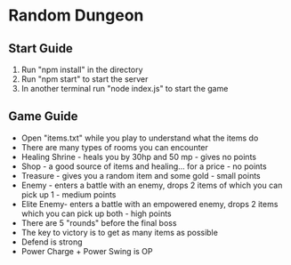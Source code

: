 # Random Dungeon

## Start Guide
1. Run "npm install" in the directory
2. Run "npm start" to start the server
3. In another terminal run "node index.js" to start the game

## Game Guide
- Open "items.txt" while you play to understand what the items do
- There are many types of rooms you can encounter
- Healing Shrine - heals you by 30hp and 50 mp - gives no points
- Shop - a good source of items and healing... for a price - no points
- Treasure - gives you a random item and some gold - small points
- Enemy - enters a battle with an enemy, drops 2 items of which you can pick up 1 - medium points
- Elite Enemy- enters a battle with an empowered enemy, drops 2 items which you can pick up both - high points
- There are 5 "rounds" before the final boss
- The key to victory is to get as many items as possible
- Defend is strong
- Power Charge + Power Swing is OP